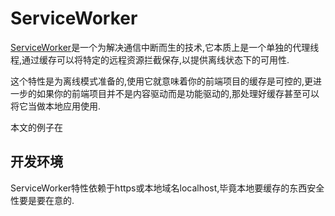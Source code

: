# ServiceWorker

[ServiceWorker](https://developer.mozilla.org/zh-CN/docs/Web/API/Service_Worker_API/Using_Service_Workers)是一个为解决通信中断而生的技术,它本质上是一个单独的代理线程,通过缓存可以将特定的远程资源拦截保存,以提供离线状态下的可用性.

这个特性是为离线模式准备的,使用它就意味着你的前端项目的缓存是可控的,更进一步的如果你的前端项目并不是内容驱动而是功能驱动的,那处理好缓存甚至可以将它当做本地应用使用.

本文的例子在[]()

## 开发环境

ServiceWorker特性依赖于https或本地域名localhost,毕竟本地要缓存的东西安全性要是要在意的.